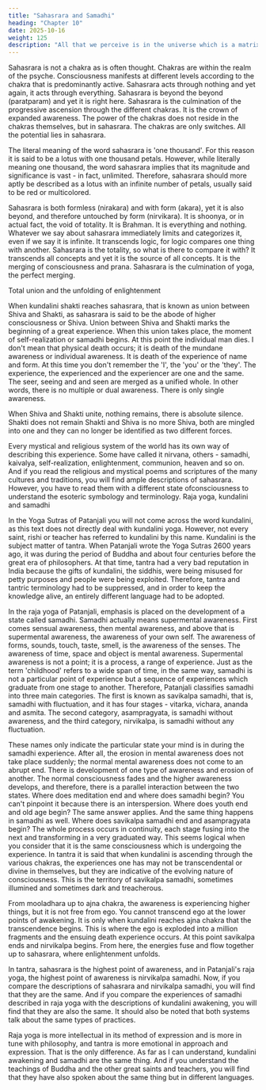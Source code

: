 ```yaml
---
title: "Sahasrara and Samadhi"
heading: "Chapter 10"
date: 2025-10-16
weight: 125
description: "All that we perceive is in the universe which is a matrix of the ideas of the Creator of existence"
---
```



Sahasrara is not a chakra as is often thought. Chakras are within the realm of the psyche. Consciousness manifests at different levels according to the chakra that is predominantly active. Sahasrara acts through nothing and yet again, it acts through everything. Sahasrara is beyond the beyond (paratparam) and yet it is right here. Sahasrara is the culmination of the progressive ascension through the different chakras. It is the crown of expanded awareness. The power of the chakras does not reside in the chakras themselves, but in sahasrara. The chakras are only switches. All the potential lies in sahasrara.

The literal meaning of the word sahasrara is 'one thousand'. For this reason it is said
to be a lotus with one thousand petals. However, while literally meaning one thousand,
the word sahasrara implies that its magnitude and significance is vast - in fact, unlimited.
Therefore, sahasrara should more aptly be described as a lotus with an infinite number of
petals, usually said to be red or multicolored.

Sahasrara is both formless (nirakara) and with form (akara), yet it is also beyond,
and therefore untouched by form (nirvikara). It is shoonya, or in actual fact, the void of
totality. It is Brahman. It is everything and nothing. Whatever we say about sahasrara
immediately limits and categorizes it, even if we say it is infinite. It transcends logic, for
logic compares one thing with another. Sahasrara is the totality, so what is there to
compare it with? It transcends all concepts and yet it is the source of all concepts. It is the
merging of consciousness and prana. Sahasrara is the culmination of yoga, the perfect
merging.

Total union and the unfolding of enlightenment

When kundalini shakti reaches sahasrara, that is known as union between Shiva and Shakti, as sahasrara is said to be the abode of higher consciousness or Shiva. Union between Shiva and Shakti marks the beginning of a great experience. When this union takes place, the moment of self-realization or samadhi begins. At this point the individual man dies. I don't mean that physical death occurs; it is death of the mundane awareness or individual awareness. It is death of the experience of name and form. At this time you don't remember the 'I', the 'you' or the 'they'. The experience, the experienced and the experiencer are one and the same. The seer, seeing and and seen are merged as a unified whole. In other words, there is no multiple or dual awareness. There is only single awareness.

When Shiva and Shakti unite, nothing remains, there is absolute silence. Shakti does
not remain Shakti and Shiva is no more Shiva, both are mingled into one and they can no
longer be identified as two different forces.

Every mystical and religious system of the world has its own way of describing this
experience. Some have called it nirvana, others - samadhi, kaivalya, self-realization,
enlightenment, communion, heaven and so on. And if you read the religious and mystical
poems and scriptures of the many cultures and traditions, you will find ample
descriptions of sahasrara. However, you have to read them with a different state
ofconsciousness to understand the esoteric symbology and terminology.
Raja yoga, kundalini and samadhi

In the Yoga Sutras of Patanjali you will not come across the word kundalini, as this
text does not directly deal with kundalini yoga. However, not every saint, rishi or teacher
has referred to kundalini by this name. Kundalini is the subject matter of tantra. When
Patanjali wrote the Yoga Sutras 2600 years ago, it was during the period of Buddha and
about four centuries before the great era of philosophers. At that time, tantra had a very
bad reputation in India because the gifts of kundalini, the siddhis, were being misused for
petty purposes and people were being exploited. Therefore, tantra and tantric terminology
had to be suppressed, and in order to keep the knowledge alive, an entirely different
language had to be adopted.

In the raja yoga of Patanjali, emphasis is placed on the development of a state called
samadhi. Samadhi actually means supermental awareness. First comes sensual awareness,
then mental awareness, and above that is supermental awareness, the awareness of your
own self. The awareness of forms, sounds, touch, taste, smell, is the awareness of the
senses. The awareness of time, space and object is mental awareness. Supermental
awareness is not a point; it is a process, a range of experience. Just as the term 'childhood'
refers to a wide span of time, in the same way, samadhi is not a particular point of
experience but a sequence of experiences which graduate from one stage to another.
Therefore, Patanjali classifies samadhi into three main categories. The first is known
as savikalpa samadhi, that is, samadhi with fluctuation, and it has four stages - vitarka,
vichara, ananda and asmita. The second category, asampragyata, is samadhi without
awareness, and the third category, nirvikalpa, is samadhi without any fluctuation.

These names only indicate the particular state your mind is in during the samadhi experience. After all, the erosion in mental awareness does not take place suddenly; the normal mental awareness does not come to an abrupt end. There is development of one type of awareness and erosion of another. The normal consciousness fades and the higher awareness develops, and therefore, there is a parallel interaction between the two states. Where does meditation end and where does samadhi begin? You can't pinpoint it because there is an interspersion. Where does youth end and old age begin? The same answer applies. And the same thing happens in samadhi as well. Where does savikalpa samadhi end and asampragyata begin? The whole process occurs in continuity, each stage fusing into the next and transforming in a very graduated way. This seems logical when you consider that it is the same consciousness which is undergoing the experience. In tantra it is said that when kundalini is ascending through the various chakras, the experiences one has may not be transcendental or divine in themselves, but they are indicative of the evolving nature of consciousness. This is the territory of savikalpa samadhi, sometimes illumined and sometimes dark and treacherous.

From mooladhara up to ajna chakra, the awareness is experiencing higher things, but
it is not free from ego. You cannot transcend ego at the lower points of awakening. It is
only when kundalini reaches ajna chakra that the transcendence begins. This is where the
ego is exploded into a million fragments and the ensuing death experience occurs. At this
point savikalpa ends and nirvikalpa begins. From here, the energies fuse and flow
together up to sahasrara, where enlightenment unfolds.

In tantra, sahasrara is the highest point of awareness, and in Patanjali's raja yoga, the
highest point of awareness is nirvikalpa samadhi. Now, if you compare the descriptions
of sahasrara and nirvikalpa samadhi, you will find that they are the same. And if you
compare the experiences of samadhi described in raja yoga with the descriptions of
kundalini awakening, you will find that they are also the same. It should also be noted
that both systems talk about the same types of practices.

Raja yoga is more intellectual in its method of expression and is more in tune with
philosophy, and tantra is more emotional in approach and expression. That is the only
difference. As far as I can understand, kundalini awakening and samadhi are the same
thing. And if you understand the teachings of Buddha and the other great saints and
teachers, you will find that they have also spoken about the same thing but in different
languages.
